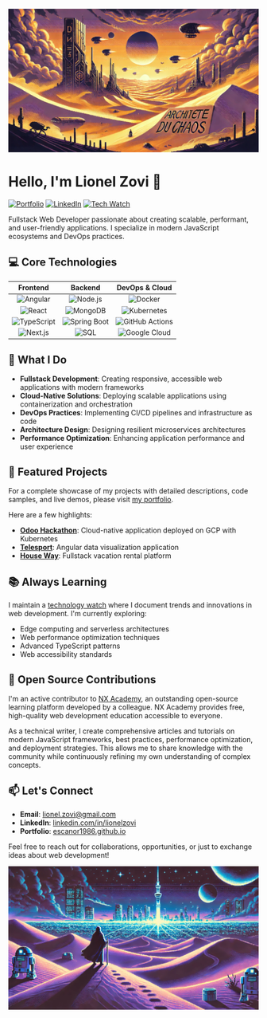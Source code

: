 ![Header Banner](header_readme.webp)

# Hello, I'm Lionel Zovi 👋

[![Portfolio](https://img.shields.io/badge/Portfolio-Escanor1986.github.io-blue?style=for-the-badge&logo=github)](https://escanor1986.github.io)
[![LinkedIn](https://img.shields.io/badge/LinkedIn-Connect-blue?style=for-the-badge&logo=linkedin)](https://linkedin.com/in/lionelzovi)
[![Tech Watch](https://img.shields.io/badge/Tech_Watch-Latest_Trends-green?style=for-the-badge&logo=rss)](https://escanor1986.github.io/veille_techno-OC/)

Fullstack Web Developer passionate about creating scalable, performant, and user-friendly applications. I specialize in modern JavaScript ecosystems and DevOps practices.

## 💻 Core Technologies

<div align="center">
  
  **Frontend** | **Backend** | **DevOps & Cloud**
  :---: | :---: | :---:
  ![Angular](https://img.shields.io/badge/-Angular-DD0031?logo=angular&logoColor=white&style=flat) | ![Node.js](https://img.shields.io/badge/-Node.js-339933?logo=node.js&logoColor=white&style=flat) | ![Docker](https://img.shields.io/badge/-Docker-2496ED?logo=docker&logoColor=white&style=flat)
  ![React](https://img.shields.io/badge/-React-61DAFB?logo=react&logoColor=white&style=flat) | ![MongoDB](https://img.shields.io/badge/-MongoDB-47A248?logo=mongodb&logoColor=white&style=flat) | ![Kubernetes](https://img.shields.io/badge/-Kubernetes-326CE5?logo=kubernetes&logoColor=white&style=flat)
  ![TypeScript](https://img.shields.io/badge/-TypeScript-007ACC?logo=typescript&logoColor=white&style=flat) | ![Spring Boot](https://img.shields.io/badge/-Spring%20Boot-6DB33F?logo=springboot&logoColor=white&style=flat) | ![GitHub Actions](https://img.shields.io/badge/-GitHub_Actions-2088FF?logo=github-actions&logoColor=white&style=flat)
  ![Next.js](https://img.shields.io/badge/Next.js-000000?logo=nextdotjs&logoColor=white&style=flat) | ![SQL](https://img.shields.io/badge/SQL-blue) | ![Google Cloud](https://img.shields.io/badge/Google%20Cloud-4285F4?logo=googlecloud&logoColor=white&style=flat)

</div>

## 🚀 What I Do

- **Fullstack Development**: Creating responsive, accessible web applications with modern frameworks
- **Cloud-Native Solutions**: Deploying scalable applications using containerization and orchestration
- **DevOps Practices**: Implementing CI/CD pipelines and infrastructure as code
- **Architecture Design**: Designing resilient microservices architectures
- **Performance Optimization**: Enhancing application performance and user experience

## 📂 Featured Projects

For a complete showcase of my projects with detailed descriptions, code samples, and live demos, please visit [my portfolio](https://escanor1986.github.io/projects/).

Here are a few highlights:

- **[Odoo Hackathon](https://github.com/Escanor1986/hackathon-2024)**: Cloud-native application deployed on GCP with Kubernetes
- **[Telesport](https://github.com/Escanor1986/Telesport)**: Angular data visualization application
- **[House Way](https://github.com/Escanor1986/Vacations_RBNB_Rentals)**: Fullstack vacation rental platform

## 📚 Always Learning

I maintain a [technology watch](https://escanor1986.github.io/veille_techno-OC/) where I document trends and innovations in web development. I'm currently exploring:

- Edge computing and serverless architectures
- Web performance optimization techniques
- Advanced TypeScript patterns
- Web accessibility standards

## 🤝 Open Source Contributions

I'm an active contributor to [NX Academy](https://nx.academy/), an outstanding open-source learning platform developed by a colleague. NX Academy provides free, high-quality web development education accessible to everyone.

As a technical writer, I create comprehensive articles and tutorials on modern JavaScript frameworks, best practices, performance optimization, and deployment strategies. This allows me to share knowledge with the community while continuously refining my own understanding of complex concepts.

## 📫 Let's Connect

- **Email**: [lionel.zovi@gmail.com](mailto:lionel.zovi@gmail.com)
- **LinkedIn**: [linkedin.com/in/lionelzovi](https://linkedin.com/in/lionelzovi)
- **Portfolio**: [escanor1986.github.io](https://escanor1986.github.io)

Feel free to reach out for collaborations, opportunities, or just to exchange ideas about web development!

![Footer](readme_footer.webp)
